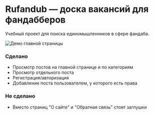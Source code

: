 # Rufandub — доска вакансий для фандабберов

Учебный проект для поиска единомышленников в сфере фандаба.

![Демо главной страницы](https://i.ibb.co/k2PLfj8/Screenshot-2022-07-17-at-23-21-45.png "Демо главной страницы")

### Сделано
* Просмотр постов на главной странице и по категориям
* Просмотр отдельного поста
* Регистрация/авторизация
* Добавление поста пользователем, у которого есть права

### Не сделано
* Вместо страниц "О сайте" и "Обратная связь" стоят заглушки